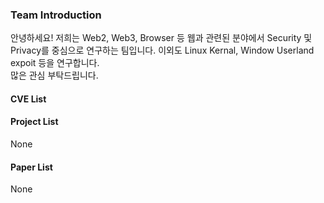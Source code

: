 ### Team Introduction

안녕하세요! 저희는 Web2, Web3, Browser 등 웹과 관련된 분야에서 Security 및 Privacy를 중심으로 연구하는 팀입니다. 이외도 Linux Kernal, Window Userland expoit 등을 연구합니다. <br>
많은 관심 부탁드립니다.

#### CVE List


#### Project List
None

#### Paper List
None